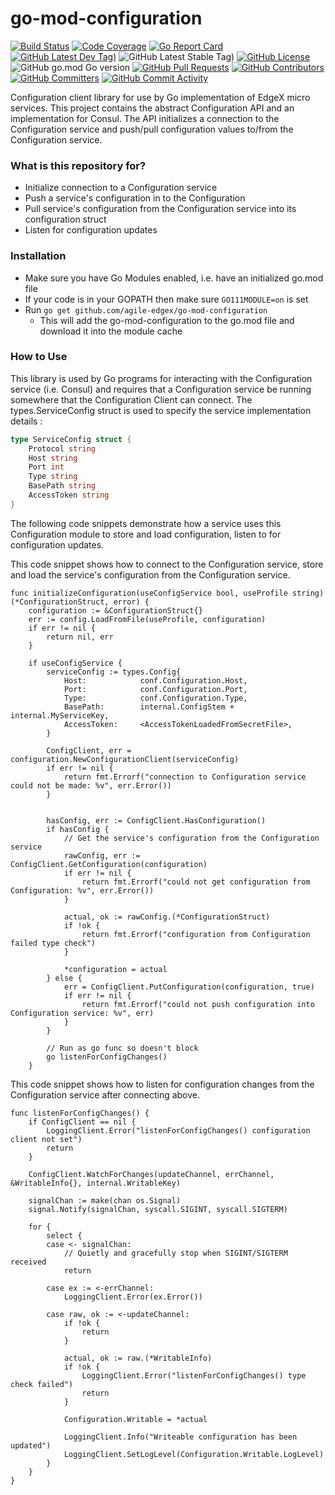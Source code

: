 # go-mod-configuration
[![Build Status](https://jenkins.agile-edgex.org/view/EdgeX%20Foundry%20Project/job/agile-edgex/job/go-mod-configuration/job/main/badge/icon)](https://jenkins.agile-edgex.org/view/EdgeX%20Foundry%20Project/job/agile-edgex/job/go-mod-configuration/job/main/) [![Code Coverage](https://codecov.io/gh/agile-edgex/go-mod-configuration/branch/main/graph/badge.svg?token=CBpuw7RHst)](https://codecov.io/gh/agile-edgex/go-mod-configuration) [![Go Report Card](https://goreportcard.com/badge/github.com/agile-edgex/go-mod-configuration)](https://goreportcard.com/report/github.com/agile-edgex/go-mod-configuration) [![GitHub Latest Dev Tag)](https://img.shields.io/github/v/tag/agile-edgex/go-mod-configuration?include_prereleases&sort=semver&label=latest-dev)](https://github.com/agile-edgex/go-mod-configuration/tags) ![GitHub Latest Stable Tag)](https://img.shields.io/github/v/tag/agile-edgex/go-mod-configuration?sort=semver&label=latest-stable) [![GitHub License](https://img.shields.io/github/license/agile-edgex/go-mod-configuration)](https://choosealicense.com/licenses/apache-2.0/) ![GitHub go.mod Go version](https://img.shields.io/github/go-mod/go-version/agile-edgex/go-mod-configuration) [![GitHub Pull Requests](https://img.shields.io/github/issues-pr-raw/agile-edgex/go-mod-configuration)](https://github.com/agile-edgex/go-mod-configuration/pulls) [![GitHub Contributors](https://img.shields.io/github/contributors/agile-edgex/go-mod-configuration)](https://github.com/agile-edgex/go-mod-configuration/contributors) [![GitHub Committers](https://img.shields.io/badge/team-committers-green)](https://github.com/orgs/agile-edgex/teams/go-mod-configuration-committers/members) [![GitHub Commit Activity](https://img.shields.io/github/commit-activity/m/agile-edgex/go-mod-configuration)](https://github.com/agile-edgex/go-mod-configuration/commits)

Configuration client library for use by Go implementation of EdgeX micro services.  This project contains the abstract Configuration API and an implementation for Consul. The API initializes a connection to the Configuration service and push/pull configuration values to/from the Configuration service.

### What is this repository for? ###
* Initialize connection to a Configuration service
* Push a service's configuration in to the Configuration
* Pull service's configuration from the Configuration service into its configuration struct
* Listen for configuration updates

### Installation ###
* Make sure you have Go Modules enabled, i.e. have an initialized  go.mod file 
* If your code is in your GOPATH then make sure ```GO111MODULE=on``` is set
* Run ```go get github.com/agile-edgex/go-mod-configuration```
    * This will add the go-mod-configuration to the go.mod file and download it into the module cache
    
### How to Use ###
This library is used by Go programs for interacting with the Configuration service (i.e. Consul) and requires that a Configuration service be running somewhere that the Configuration Client can connect.  The types.ServiceConfig struct is used to specify the service implementation details :

```go
type ServiceConfig struct {
	Protocol string
	Host string
	Port int
	Type string
	BasePath string
	AccessToken string
}
```

The following code snippets demonstrate how a service uses this Configuration module to store and load configuration, listen to for configuration updates.

This code snippet shows how to connect to the Configuration service, store and load the service's configuration from the Configuration service.  
```
func initializeConfiguration(useConfigService bool, useProfile string) (*ConfigurationStruct, error) {
	configuration := &ConfigurationStruct{}
	err := config.LoadFromFile(useProfile, configuration)
	if err != nil {
		return nil, err
	}

    if useConfigService {
        serviceConfig := types.Config{
            Host:            conf.Configuration.Host,
            Port:            conf.Configuration.Port,
            Type:            conf.Configuration.Type,
            BasePath:        internal.ConfigStem + internal.MyServiceKey,
            AccessToken:     <AccessTokenLoadedFromSecretFile>,
        }

        ConfigClient, err = configuration.NewConfigurationClient(serviceConfig)
    	if err != nil {
    		return fmt.Errorf("connection to Configuration service could not be made: %v", err.Error())
    	}


		hasConfig, err := ConfigClient.HasConfiguration()
		if hasConfig {
            // Get the service's configuration from the Configuration service
            rawConfig, err := ConfigClient.GetConfiguration(configuration)
            if err != nil {
                return fmt.Errorf("could not get configuration from Configuration: %v", err.Error())
            }

            actual, ok := rawConfig.(*ConfigurationStruct)
            if !ok {
                return fmt.Errorf("configuration from Configuration failed type check")
            }

            *configuration = actual
        } else {
            err = ConfigClient.PutConfiguration(configuration, true)
			if err != nil {
				return fmt.Errorf("could not push configuration into Configuration service: %v", err)
			}
        }
        
        // Run as go func so doesn't block
        go listenForConfigChanges()
    }
```

This code snippet shows how to listen for configuration changes from the Configuration service after connecting  above.

```
func listenForConfigChanges() {
	if ConfigClient == nil {
		LoggingClient.Error("listenForConfigChanges() configuration client not set")
		return
	}

	ConfigClient.WatchForChanges(updateChannel, errChannel, &WritableInfo{}, internal.WritableKey)

	signalChan := make(chan os.Signal)
	signal.Notify(signalChan, syscall.SIGINT, syscall.SIGTERM)

	for {
		select {
		case <- signalChan:
			// Quietly and gracefully stop when SIGINT/SIGTERM received
			return

		case ex := <-errChannel:
			LoggingClient.Error(ex.Error())

		case raw, ok := <-updateChannel:
			if !ok {
				return
			}

			actual, ok := raw.(*WritableInfo)
			if !ok {
				LoggingClient.Error("listenForConfigChanges() type check failed")
				return
			}

			Configuration.Writable = *actual

			LoggingClient.Info("Writeable configuration has been updated")
			LoggingClient.SetLogLevel(Configuration.Writable.LogLevel)
		}
	}
}
```